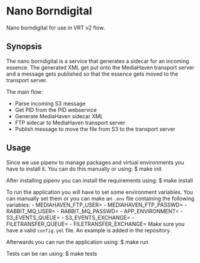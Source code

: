 # Nano Borndigital

Nano borndigital for use in VRT v2 flow.

## Synopsis

The nano borndigital is a service that generates a sidecar for an incoming essence. The generated XML get put onto the MediaHaven transport server and a message gets published so that the essence gets moved to the transport server.

The main flow:
- Parse incoming S3 message
- Get PID from the PID webservice
- Generate MediaHaven sidecar XML 
- FTP sidecar to MediaHaven transport server
- Publish message to move the file from S3 to the transport server


## Usage

Since we use pipenv to manage packages and virtual environments you have to install it. You can do this manually or using: 
$ make init

After installing pipenv you can install the requirements using:
$ make install

To run the application you will have to set some environment variables.
You can manually set them or you can make an `.env` file containing the following variables:
    - MEDIAHAVEN_FTP_USER=
    - MEDIAHAVEN_FTP_PASSWD=
    - RABBIT_MQ_USER=
    - RABBIT_MQ_PASSWD=
    - APP_ENVIRONMENT=
    - S3_EVENTS_QUEUE=
    - S3_EVENTS_EXCHANGE=
    - FILETRANSFER_QUEUE=
    - FILETRANSFER_EXCHANGE=
Make sure you have a valid `config.yml` file. An example is added in the repository.

Afterwards you can run the application using:
$ make run

Tests can be ran using:
$ make tests